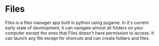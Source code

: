 # Files
Files is a files manager app built in python using pygame. In it's current early state of development, it can navigate almost all folders on your computer except the ones that Files doesn't have permission to access. It can launch any file except for shorcuts and can create folders and files.

